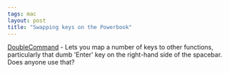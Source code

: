 ```yaml
---
tags: mac
layout: post
title: "Swapping keys on the Powerbook"
---
```




<a href="http://doublecommand.sourceforge.net/">DoubleCommand</a> - Lets you map a number of keys to other functions, particularly that dumb 'Enter' key on the right-hand side of the spacebar. Does anyone use that?


